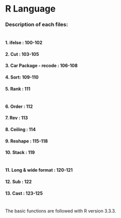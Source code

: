 # R Language
### Description of each files: 
# 
#### 1. ifelse : 100-102
#### 2. Cut  : 103-105
#### 3. Car Package - recode : 106-108
#### 4. Sort: 109-110
#### 5. Rank : 111
# 
#### 6. Order : 112
#### 7. Rev : 113
#### 8. Ceiling : 114
#### 9. Reshape : 115-118
#### 10. Stack : 119 
# 
#### 11. Long & wide format : 120-121 
#### 12. Sub : 122
#### 13. Cast : 123-125
# 
The basic functions are followed with R version 3.3.3.

